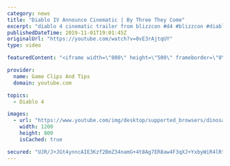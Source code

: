 ```yaml
---
category: news
title: "Diablo IV Announce Cinematic | By Three They Come"
excerpt: "diablo 4 cinematic trailer from blizzcon #d4 #blizzcon #diablo."
publishedDateTime: 2019-11-01T19:01:45Z
originalUrl: "https://youtube.com/watch?v=0vE3rAjtqUY"
type: video

featuredContent: "<iframe width=\"800\" height=\"500\" frameborder=\"0\" src=\"https://www.youtube.com/embed/0vE3rAjtqUY\" allow=\"accelerometer; autoplay; encrypted-media; gyroscope; picture-in-picture\" allowfullscreen></iframe>"

provider:
  name: Game Clips And Tips
  domain: youtube.com

topics:
  - Diablo 4

images:
  - url: "https://www.youtube.com/img/desktop/supported_browsers/dinosaur.png"
    width: 1200
    height: 800
    isCached: true

secured: "UJR/J+JGt4ynncAIE3Kzf2BmZ34namG+4t8Ag7ER8aw4F3qXJ+YxbyWiR4lRtmyslv4ps7UaZiTtPDtHUPjIkhrnb2Oo8eY/u4r0K4r1cgo1wCjXX3gL9YHbya+lu6vL4i8NnKdVO7ksazIzkz0BNxpBl9NqAEfPjFQvFAEbVi3tXu7JcZGsO2qilMmB8ZAGZ/0qmAgpytIYmLPhhrc9ZzeT2kN3WValxq5e1RXmC2lfPxRh/HU7SJ2fDnHahDfyO/rt30bt/A4YaF7k7okxQzDfaOaQHS01Mbk1MbvKDxwksiJNxP9jb3+NhpMHfGm1lQqptlqLu5cO+BvpzoEKG/td9AR23uCFyigSf7GoRm5+6sJTU5rWrcjy+KcZtWpPQZgCVMkDL05pHq85fy0BQQ==;pJPD87m6bCXX2fjteSKHsw=="
---
```


